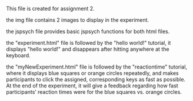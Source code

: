 This file is created for assignment 2.

the img file contains 2 images to display in the experiment.

the jspsych file provides basic jspsych functions for both html files.

the "experiment.html" file is followed by the "hello world!" tutorial, it displays "hello world!" and disappears after hitting anywhere at the keyboard.

the "myNewExperiment.html" file is followed by the "reactiontime" tutorial, where it displays blue squares or orange circles repeatedly, and makes participants to click the assigned, corresponding keys as fast as possible. At the end of the experiment, it will give a feedback regarding how fast participants’ reaction times were for the blue squares vs. orange circles.
